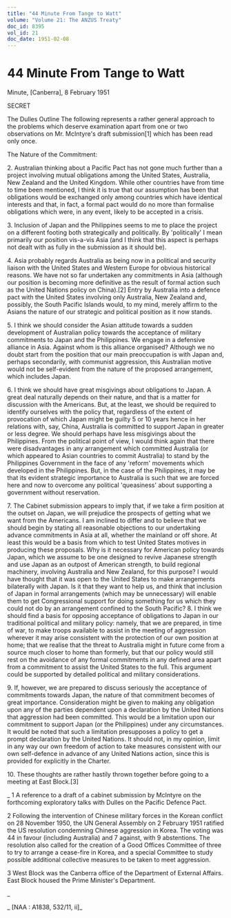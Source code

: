 ```yaml
---
title: "44 Minute From Tange to Watt"
volume: "Volume 21: The ANZUS Treaty"
doc_id: 8395
vol_id: 21
doc_date: 1951-02-08
---
```


# 44 Minute From Tange to Watt

Minute, [Canberra], 8 February 1951

SECRET

The Dulles Outline The following represents a rather general approach to the problems which deserve examination apart from one or two observations on Mr. McIntyre's draft submission[1] which has been read only once.

The Nature of the Commitment:

2\. Australian thinking about a Pacific Pact has not gone much further than a project involving mutual obligations among the United States, Australia, New Zealand and the United Kingdom. While other countries have from time to time been mentioned, I think it is true that our assumption has been that obligations would be exchanged only among countries which have identical interests and that, in fact, a formal pact would do no more than formalise obligations which were, in any event, likely to be accepted in a crisis.

3\. Inclusion of Japan and the Philippines seems to me to place the project on a different footing both strategically and politically. By 'politically' I mean primarily our position vis-a-vis Asia (and I think that this aspect is perhaps not dealt with as fully in the submission as it should be).

4\. Asia probably regards Australia as being now in a political and security liaison with the United States and Western Europe for obvious historical reasons. We have not so far undertaken any commitments in Asia (although our position is becoming more definitive as the result of formal action such as the United Nations policy on China).[2] Entry by Australia into a defence pact with the United States involving only Australia, New Zealand and, possibly, the South Pacific Islands would, to my mind, merely affirm to the Asians the nature of our strategic and political position as it now stands.

5\. I think we should consider the Asian attitude towards a sudden development of Australian policy towards the acceptance of military commitments to Japan and the Philippines. We engage in a defensive alliance in Asia. Against whom is this alliance organised? Although we no doubt start from the position that our main preoccupation is with Japan and, perhaps secondarily, with communist aggression, this Australian motive would not be self-evident from the nature of the proposed arrangement, which includes Japan.

6\. I think we should have great misgivings about obligations to Japan. A great deal naturally depends on their nature, and that is a matter for discussion with the Americans. But, at the least, we should be required to identify ourselves with the policy that, regardless of the extent of provocation of which Japan might be guilty 5 or 10 years hence in her relations with, say, China, Australia is committed to support Japan in greater or less degree. We should perhaps have less misgivings about the Philippines. From the political point of view, I would think again that there were disadvantages in any arrangement which committed Australia (or which appeared to Asian countries to commit Australia) to stand by the Philippines Government in the face of any 'reform' movements which developed in the Philippines. But, in the case of the Philippines, it may be that its evident strategic importance to Australia is such that we are forced here and now to overcome any political 'queasiness' about supporting a government without reservation.

7\. The Cabinet submission appears to imply that, if we take a firm position at the outset on Japan, we will prejudice the prospects of getting what we want from the Americans. I am inclined to differ and to believe that we should begin by stating all reasonable objections to our undertaking advance commitments in Asia at all, whether the mainland or off shore. At least this would be a basis from which to test United States motives in producing these proposals. Why is it necessary for American policy towards Japan, which we assume to be one designed to revive Japanese strength and use Japan as an outpost of American strength, to build regional machinery, involving Australia and New Zealand, for this purpose? I would have thought that it was open to the United States to make arrangements bilaterally with Japan. Is it that they want to help us, and think that inclusion of Japan in formal arrangements (which may be unnecessary) will enable them to get Congressional support for doing something for us which they could not do by an arrangement confined to the South Pacific? 8. I think we should find a basis for opposing acceptance of obligations to Japan in our traditional political and military policy: namely, that we are prepared, in time of war, to make troops available to assist in the meeting of aggression wherever it may arise consistent with the protection of our own position at home; that we realise that the threat to Australia might in future come from a source much closer to home than formerly, but that our policy would still rest on the avoidance of any formal commitments in any defined area apart from a commitment to assist the United States to the full. This argument could be supported by detailed political and military considerations.

9\. If, however, we are prepared to discuss seriously the acceptance of commitments towards Japan, the nature of that commitment becomes of great importance. Consideration might be given to making any obligation upon any of the parties dependent upon a declaration by the United Nations that aggression had been committed. This would be a limitation upon our commitment to support Japan (or the Philippines) under any circumstances. It would be noted that such a limitation presupposes a policy to get a prompt declaration by the United Nations. It should not, in my opinion, limit in any way our own freedom of action to take measures consistent with our own self-defence in advance of any United Nations action, since this is provided for explicitly in the Charter.

10\. These thoughts are rather hastily thrown together before going to a meeting at East Block.[3]

_ 1 A reference to a draft of a cabinet submission by McIntyre on the forthcoming exploratory talks with Dulles on the Pacific Defence Pact.

2 Following the intervention of Chinese military forces in the Korean conflict on 28 November 1950, the UN General Assembly on 2 February 1951 ratified the US resolution condemning Chinese aggression in Korea. The voting was 44 in favour (including Australia) and 7 against, with 9 abstentions. The resolution also called for the creation of a Good Offices Committee of three to try to arrange a cease-fire in Korea, and a special Committee to study possible additional collective measures to be taken to meet aggression.

3 West Block was the Canberra office of the Department of External Affairs. East Block housed the Prime Minister's Department.

_

_ [NAA : A1838, 532/11, ii]_

